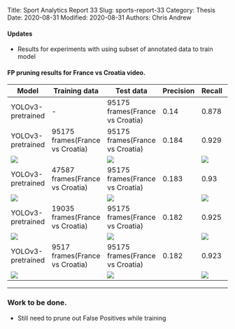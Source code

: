 Title: Sport Analytics Report 33
Slug: sports-report-33
Category: Thesis
Date: 2020-08-31
Modified: 2020-08-31
Authors: Chris Andrew

#### Updates
- Results for experiments with using subset of annotated data to train model

#### FP pruning results for France vs Croatia video.
<table class="table table-bordered table-hover">
  <thead>
    <tr class="header">
      <th>Model</th>
      <th>Training data</th>
      <th>Test data</th>
      <th>Precision</th>
      <th>Recall</th>
      <th>mAP</th>
    </tr>
  </thead>
  <tbody>
    <tr class="header">
    <td>YOLOv3-pretrained</td>
    <td>-</td>
    <td>95175 frames(France vs Croatia)</td>
    <td>0.14</td>
    <td>0.878</td>
    <td>0.682</td>
    </tr>
    <tr class="header">
    <td>YOLOv3-pretrained</td>
    <td>95175 frames(France vs Croatia)</td>
    <td>95175 frames(France vs Croatia)</td>
    <td>0.184</td>
    <td>0.929</td>
    <td>0.801</td>
    </tr>
    <tr>
      <td colspan="2"><img src='{filename}/images/yolo_100_val_loss.png'></td>
      <td colspan="2"><img src='{filename}/images/yolo_100_val_acc.png'></td>
      <td colspan="2"><img src='{filename}/images/yolo_100_train_loss.png'></td>
    </tr>
    <tr class="header">
    <td>YOLOv3-pretrained</td>
    <td>47587 frames(France vs Croatia)</td>
    <td>95175 frames(France vs Croatia)</td>
    <td>0.183</td>
    <td>0.93</td>
    <td>0.801</td>
    </tr>
    <tr>
      <td colspan="2"><img src='{filename}/images/yolo_50_val_loss.png'></td>
      <td colspan="2"><img src='{filename}/images/yolo_50_val_acc.png'></td>
      <td colspan="2"><img src='{filename}/images/yolo_50_train_loss.png'></td>
    </tr>
    <tr class="header">
    <td>YOLOv3-pretrained</td>
    <td>19035 frames(France vs Croatia)</td>
    <td>95175 frames(France vs Croatia)</td>
    <td>0.182</td>
    <td>0.925</td>
    <td>0.786</td>
    </tr>
    <tr>
      <td colspan="2"><img src='{filename}/images/yolo_20_val_loss.png'></td>
      <td colspan="2"><img src='{filename}/images/yolo_20_val_acc.png'></td>
      <td colspan="2"><img src='{filename}/images/yolo_20_train_loss.png'></td>
    </tr>
    <tr class="header">
    <td>YOLOv3-pretrained</td>
    <td>9517 frames(France vs Croatia)</td>
    <td>95175 frames(France vs Croatia)</td>
    <td>0.182</td>
    <td>0.923</td>
    <td>0.785</td>
    </tr>
    <tr>
      <td colspan="2"><img src='{filename}/images/yolo_10_val_loss.png'></td>
      <td colspan="2"><img src='{filename}/images/yolo_10_val_acc.png'></td>
      <td colspan="2"><img src='{filename}/images/yolo_10_train_loss.png'></td>
    </tr>
    </tbody>
</table>

-------
### Work to be done.
- Still need to prune out False Positives while training
